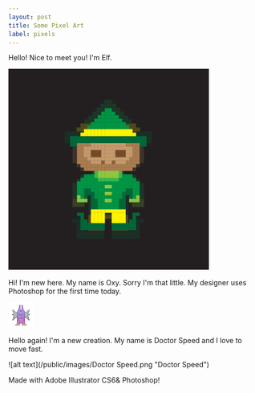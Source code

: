 ```yaml
---
layout: post
title: Some Pixel Art
label: pixels
---
```

Hello! Nice to meet you! I'm Elf.

![alt text](/public/images/Elf.png "My Little Elf")

Hi! I'm new here. My name is Oxy. Sorry I'm that little. My designer uses Photoshop for the first time today.

![alt text](/public/images/Oxy.png "Oxy")

Hello again! I'm a new creation. My name is Doctor Speed and I love to move fast. 

![alt text](/public/images/Doctor Speed.png "Doctor Speed")



Made with Adobe Illustrator CS6& Photoshop!








